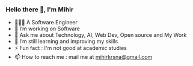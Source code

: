 ### Hello there 👋, I'm Mihir





- 🧑🏻‍💼 A Software Engineer
- 🔭 I’m working on Software
- 💬 Ask me about Technology, AI, Web Dev, Open source and My Work
- 🌱 I’m still learning and improving my skills 
- ⚡ Fun fact : I'm not good at academic studies
- 📫 How to reach me : mail me at mihirkrsna@gmail.com
